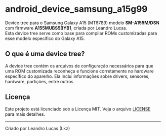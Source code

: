 # android_device_samsung_a15g99

Device tree para o Samsung Galaxy A15 (MT6789) modelo **SM-A155M/DSN** com firmware **A155MUBS5BYB1**, criada por Leandro Lucas.  
Esta device tree serve como base para compilar ROMs customizadas para esse modelo específico do Galaxy A15.

## O que é uma device tree?

A device tree contém os arquivos de configuração necessários para que uma ROM customizada reconheça e funcione corretamente no hardware específico do aparelho. Ela inclui informações sobre drivers, sensores, hardware, partições, entre outros.

## Licença

Este projeto está licenciado sob a Licença MIT. Veja o arquivo [LICENSE](LICENSE) para mais detalhes.

---

Criado por Leandro Lucas (Lkz)
